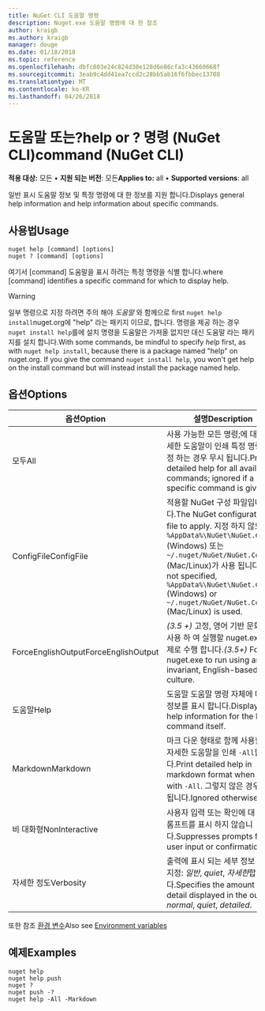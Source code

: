 ```yaml
---
title: NuGet CLI 도움말 명령
description: Nuget.exe 도움말 명령에 대 한 참조
author: kraigb
ms.author: kraigb
manager: douge
ms.date: 01/18/2018
ms.topic: reference
ms.openlocfilehash: dbfc803e24c824d30e128d6e86cfa3c43660668f
ms.sourcegitcommit: 3eab9c4dd41ea7ccd2c28bb5ab16f6fbbec13708
ms.translationtype: MT
ms.contentlocale: ko-KR
ms.lasthandoff: 04/26/2018
---
```

# <a name="help-or--command-nuget-cli"></a><span data-ttu-id="e9691-103">도움말 또는?</span><span class="sxs-lookup"><span data-stu-id="e9691-103">help or ?</span></span> <span data-ttu-id="e9691-104">명령 (NuGet CLI)</span><span class="sxs-lookup"><span data-stu-id="e9691-104">command (NuGet CLI)</span></span>

<span data-ttu-id="e9691-105">**적용 대상:** 모든 &bullet; **지원 되는 버전**: 모든</span><span class="sxs-lookup"><span data-stu-id="e9691-105">**Applies to:** all &bullet; **Supported versions**: all</span></span>

<span data-ttu-id="e9691-106">일반 표시 도움말 정보 및 특정 명령에 대 한 정보를 지원 합니다.</span><span class="sxs-lookup"><span data-stu-id="e9691-106">Displays general help information and help information about specific commands.</span></span>

## <a name="usage"></a><span data-ttu-id="e9691-107">사용법</span><span class="sxs-lookup"><span data-stu-id="e9691-107">Usage</span></span>

```cli
nuget help [command] [options]
nuget ? [command] [options]
```

<span data-ttu-id="e9691-108">여기서 [command] 도움말을 표시 하려는 특정 명령을 식별 합니다.</span><span class="sxs-lookup"><span data-stu-id="e9691-108">where [command] identifies a specific command for which to display help.</span></span>

> [!Warning]
> <span data-ttu-id="e9691-109">일부 명령으로 지정 하려면 주의 해야 *도움말* 와 함께으로 first `nuget help install`nuget.org에 "help" 라는 패키지 이므로, 합니다. 명령을 제공 하는 경우 `nuget install help`를에 설치 명령을 도움말은 가져올 없지만 대신 도움말 라는 패키지를 설치 합니다.</span><span class="sxs-lookup"><span data-stu-id="e9691-109">With some commands, be mindful to specify *help* first, as with `nuget help install`, because there is a package named "help" on nuget.org. If you give the command `nuget install help`, you won't get help on the install command but will instead install the package named help.</span></span>

## <a name="options"></a><span data-ttu-id="e9691-110">옵션</span><span class="sxs-lookup"><span data-stu-id="e9691-110">Options</span></span>

| <span data-ttu-id="e9691-111">옵션</span><span class="sxs-lookup"><span data-stu-id="e9691-111">Option</span></span> | <span data-ttu-id="e9691-112">설명</span><span class="sxs-lookup"><span data-stu-id="e9691-112">Description</span></span> |
| --- | --- |
| <span data-ttu-id="e9691-113">모두</span><span class="sxs-lookup"><span data-stu-id="e9691-113">All</span></span> | <span data-ttu-id="e9691-114">사용 가능한 모든 명령;에 대 한 자세한 도움말이 인쇄 특정 명령을 지정 하는 경우 무시 됩니다.</span><span class="sxs-lookup"><span data-stu-id="e9691-114">Print detailed help for all available commands; ignored if a specific command is given.</span></span> |
| <span data-ttu-id="e9691-115">ConfigFile</span><span class="sxs-lookup"><span data-stu-id="e9691-115">ConfigFile</span></span> | <span data-ttu-id="e9691-116">적용할 NuGet 구성 파일입니다.</span><span class="sxs-lookup"><span data-stu-id="e9691-116">The NuGet configuration file to apply.</span></span> <span data-ttu-id="e9691-117">지정 하지 않으면 `%AppData%\NuGet\NuGet.Config` (Windows) 또는 `~/.nuget/NuGet/NuGet.Config` (Mac/Linux)가 사용 됩니다.</span><span class="sxs-lookup"><span data-stu-id="e9691-117">If not specified, `%AppData%\NuGet\NuGet.Config` (Windows) or `~/.nuget/NuGet/NuGet.Config` (Mac/Linux) is used.</span></span>|
| <span data-ttu-id="e9691-118">ForceEnglishOutput</span><span class="sxs-lookup"><span data-stu-id="e9691-118">ForceEnglishOutput</span></span> | <span data-ttu-id="e9691-119">*(3.5 +)*  고정, 영어 기반 문화권을 사용 하 여 실행할 nuget.exe를 강제로 수행 합니다.</span><span class="sxs-lookup"><span data-stu-id="e9691-119">*(3.5+)* Forces nuget.exe to run using an invariant, English-based culture.</span></span> |
| <span data-ttu-id="e9691-120">도움말</span><span class="sxs-lookup"><span data-stu-id="e9691-120">Help</span></span> | <span data-ttu-id="e9691-121">도움말 도움말 명령 자체에 대 한 정보를 표시 합니다.</span><span class="sxs-lookup"><span data-stu-id="e9691-121">Displays help information for the help command itself.</span></span> |
| <span data-ttu-id="e9691-122">Markdown</span><span class="sxs-lookup"><span data-stu-id="e9691-122">Markdown</span></span> | <span data-ttu-id="e9691-123">마크 다운 형태로 함께 사용할 경우 자세한 도움말을 인쇄 `-All`합니다.</span><span class="sxs-lookup"><span data-stu-id="e9691-123">Print detailed help in markdown format when used with `-All`.</span></span> <span data-ttu-id="e9691-124">그렇지 않은 경우 무시 됩니다.</span><span class="sxs-lookup"><span data-stu-id="e9691-124">Ignored otherwise.</span></span> |
| <span data-ttu-id="e9691-125">비 대화형</span><span class="sxs-lookup"><span data-stu-id="e9691-125">NonInteractive</span></span> | <span data-ttu-id="e9691-126">사용자 입력 또는 확인에 대 한 프롬프트를 표시 하지 않습니다.</span><span class="sxs-lookup"><span data-stu-id="e9691-126">Suppresses prompts for user input or confirmations.</span></span> |
| <span data-ttu-id="e9691-127">자세한 정도</span><span class="sxs-lookup"><span data-stu-id="e9691-127">Verbosity</span></span> | <span data-ttu-id="e9691-128">출력에 표시 되는 세부 정보 수준을 지정: *일반*, *quiet*, *자세한*합니다.</span><span class="sxs-lookup"><span data-stu-id="e9691-128">Specifies the amount of detail displayed in the output: *normal*, *quiet*, *detailed*.</span></span> |

<span data-ttu-id="e9691-129">또한 참조 [환경 변수](cli-ref-environment-variables.md)</span><span class="sxs-lookup"><span data-stu-id="e9691-129">Also see [Environment variables](cli-ref-environment-variables.md)</span></span>

## <a name="examples"></a><span data-ttu-id="e9691-130">예제</span><span class="sxs-lookup"><span data-stu-id="e9691-130">Examples</span></span>

```cli
nuget help
nuget help push
nuget ?
nuget push -?
nuget help -All -Markdown
```

